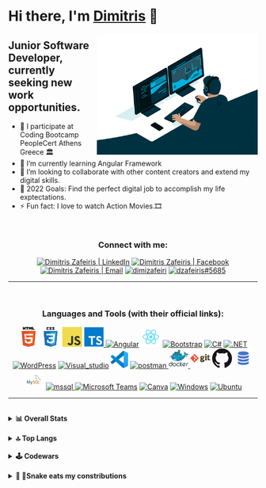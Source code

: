 <h1 id="hi-there-i-m-dimitris-website-">Hi there, I&#39;m <a href="https://github.com/zafeirisdimi">Dimitris</a> 👋</h1>
<p><img align="right" alt="myself at work" width="325px" height="auto" src="https://github.com/dimizafe/dimizafe/blob/main/giphy%20(2).gif" /></p>
<h2 id="junior-software-developer-currently-seeking-new-work-opportunities-">Junior Software Developer, currently seeking new work opportunities.</h2>
<ul align="left">
<li>🔭 I participate at Coding Bootcamp PeopleCert Athens Greece 🏛️</li>
<li>🌱 I’m currently learning Angular Framework </li>
<li>👯 I’m looking to collaborate with other content creators and extend my digital skills.</li>
<li>🥅 2022 Goals: Find the perfect digital job to accomplish my life exptectations.</li>
<li>⚡ Fun fact: I love to watch Action Movies.🎞️</li>
</ul>
<br/>
<h3 id="connect-with-me-" align="center">Connect with me:</h3>
<p align="center">
<a href="https://www.linkedin.com/in/dimizafe/"><img  alt="Dimitris Zafeiris | LinkedIn" width="40px" src="https://cdn.jsdelivr.net/npm/simple-icons@v3/icons/linkedin.svg" /></a>
<a href="https://www.facebook.com/dimizafe/"><img alt="Dimitris Zafeiris | Facebook" width="40px" src="https://cdn.jsdelivr.net/npm/simple-icons@v3/icons/facebook.svg" /></a>
<a href="mailto:kremou115@gmail.com"><img alt="Dimitris Zafeiris | Email" width="40px" src="https://cdn.jsdelivr.net/npm/simple-icons@v3/icons/gmail.svg" /></a>
<a href="https://dev.to/dimizafeiri" target="blank"><img src="https://cdn.jsdelivr.net/npm/simple-icons@v3/icons/devdotto.svg" alt="dimizafeiri" width="40px" /></a>
<a href="https://discord.gg/dzafeiris#5685" target="blank"><img src="https://cdn.jsdelivr.net/npm/simple-icons@v3/icons/discord.svg" alt="dzafeiris#5685"  width="40px" /></a>
</p>
<hr/>
<br/>
<h3 id="languages-and-tools-with-their-official-links-" align="center">Languages and Tools (with their official links):</h3>
<p align="center">
<a href="https://html5.org"><img  alt="HTML5" width="40px" src="https://raw.githubusercontent.com/github/explore/80688e429a7d4ef2fca1e82350fe8e3517d3494d/topics/html/html.png" /></a>
<a href="https://www.w3schools.com/css"><img  alt="CSS3" width="40px" src="https://raw.githubusercontent.com/github/explore/80688e429a7d4ef2fca1e82350fe8e3517d3494d/topics/css/css.png" /></a>
<a href="https://developer.mozilla.org/en-US/docs/Web/JavaScript"><img  alt="JavaScript" width="40px" src="https://raw.githubusercontent.com/github/explore/80688e429a7d4ef2fca1e82350fe8e3517d3494d/topics/javascript/javascript.png" /></a>
<a href="https://www.typescriptlang.org/" target="_blank" rel="noreferrer"> <img src="https://raw.githubusercontent.com/devicons/devicon/master/icons/typescript/typescript-original.svg" alt="typescript" width="40" height="40"/>
<a href="https://angular.io/"><img  alt="Angular" width="40px" src="https://user-images.githubusercontent.com/25181517/117447798-3c557a00-af3e-11eb-9097-15de64b078de.png" /></a>
<a href="https://reactjs.org"><img  alt="React" width="40px" src="https://raw.githubusercontent.com/github/explore/80688e429a7d4ef2fca1e82350fe8e3517d3494d/topics/react/react.png" /></a>
<a href="https://getbootstrap.com/"><img  alt="Bootstrap" width="40px" src="https://user-images.githubusercontent.com/25181517/121402101-c89df700-c959-11eb-8b4a-bbadf9e84b30.png" /></a>
<a href="https://docs.microsoft.com/en-us/dotnet/csharp/"><img  alt="C#" width="40px" src="https://user-images.githubusercontent.com/25181517/121405384-444d7300-c95d-11eb-959f-913020d3bf90.png" /></a>
<a href="https://dotnet.microsoft.com/"><img  alt=".NET" width="40px" src="https://cdn.jsdelivr.net/npm/simple-icons@3.0.1/icons/dot-net.svg" /></a>
<a href="https://wordpress.com/"><img alt="WordPress" width="35px" src="https://cdn.jsdelivr.net/npm/simple-icons@3.0.1/icons/wordpress.svg" /></a>
<a href="https://visualstudio.microsoft.com/"><img alt="Visual_studio" width="35px" src="https://cdn.jsdelivr.net/npm/simple-icons@3.0.1/icons/visualstudio.svg"/></a>
<a href="https://code.visualstudio.com"><img alt="Visual Studio Code" width="35px" src="https://raw.githubusercontent.com/github/explore/80688e429a7d4ef2fca1e82350fe8e3517d3494d/topics/visual-studio-code/visual-studio-code.png" /></a>
<a href="https://postman.com" target="_blank" rel="noreferrer"> <img src="https://www.vectorlogo.zone/logos/getpostman/getpostman-icon.svg" alt="postman" width="40" height="40"/> </a><a href="https://www.docker.com/" target="_blank" rel="noreferrer"> <img src="https://raw.githubusercontent.com/devicons/devicon/master/icons/docker/docker-original-wordmark.svg" alt="docker" width="40" height="40"/> </a><a href="https://git-scm.com/"><img  alt="Git" width="40px" src="https://raw.githubusercontent.com/github/explore/80688e429a7d4ef2fca1e82350fe8e3517d3494d/topics/git/git.png" /></a>
<a href="https://github.com/"><img  alt="GitHub" width="40px" src="https://raw.githubusercontent.com/github/explore/78df643247d429f6cc873026c0622819ad797942/topics/github/github.png" /></a>
<a href="https://www.w3schools.com/sql/sql_intro.asp"><img  alt="SQL" width="40px" src="https://raw.githubusercontent.com/github/explore/80688e429a7d4ef2fca1e82350fe8e3517d3494d/topics/sql/sql.png" /></a>
<a href="https://www.mysql.com/"><img  alt="MySQL" width="40px" src="https://raw.githubusercontent.com/github/explore/80688e429a7d4ef2fca1e82350fe8e3517d3494d/topics/mysql/mysql.png" /></a>
<a href="https://www.microsoft.com/en-us/sql-server" target="_blank" rel="noreferrer"> <img src="https://www.svgrepo.com/show/303229/microsoft-sql-server-logo.svg" alt="mssql" width="40" height="40"/>
<a href="https://www.microsoft.com/en-ww/microsoft-teams/log-in"><img alt="Microsoft Teams" width="35px" src="https://cdn.jsdelivr.net/npm/simple-icons@3.0.1/icons/microsoftteams.svg" /></a>
<a href="https://www.canva.com/"><img  alt="Canva" width="40px" src="https://cdn.jsdelivr.net/npm/simple-icons@3.0.1/icons/canva.svg" /></a>
<a href="https://www.microsoft.com/el-gr/software-download/windows10"><img  alt="Windows" width="35px" src="https://cdn.jsdelivr.net/npm/simple-icons@3.0.1/icons/windows.svg" /></a>
<a href="https://ubuntu.com/"><img  alt="Ubuntu" width="35px" src="https://cdn.jsdelivr.net/npm/simple-icons@3.0.1/icons/ubuntu.svg" /></a>
</p>
<hr/>
<br/>
<details>
    <summary><strong>📊 Overall Stats</strong></summary>
    <div align="center">
        <img align="center" src="https://github-readme-stats.vercel.app/api?username=zafeirisdimi&amp;count_private=true&amp;show_icons=true&amp;hide=contribs" alt="Overall Stats"> & <a href="https://git.io/streak-stats"><img align="center" src="https://github-readme-streak-stats.herokuapp.com?user=zafeirisdimi&amp;date_format=M%20j%5B%2C%20Y%5D" alt="GitHub Streak"></a>  
    </div>
</details>
<br/>
<details>
    <summary><strong>🔝 Top Langs</strong></summary>
    <div align="center">
       <p><img src="https://github-readme-stats.vercel.app/api/top-langs/?username=zafeirisdimi&amp;layout=compact" alt="Top Langs"></p>
    </div>
</details>
<br/>
<details>
    <summary><strong>🕹️ Codewars</strong></summary>
    <div align="center">
        <img src="https://github.r2v.ch/codewars?user=d_zafe&name=true&top_languages=true&stroke=%23BB432C)">
    </div>
</details>
<br/>
<details>
    <summary><strong>🤣 🐍Snake eats my constributions</strong></summary>
    
![snake gif](https://github.com/zafeirisdimi/zafeirisdimi/blob/output/github-contribution-grid-snake.gif)
        
   
</details>


